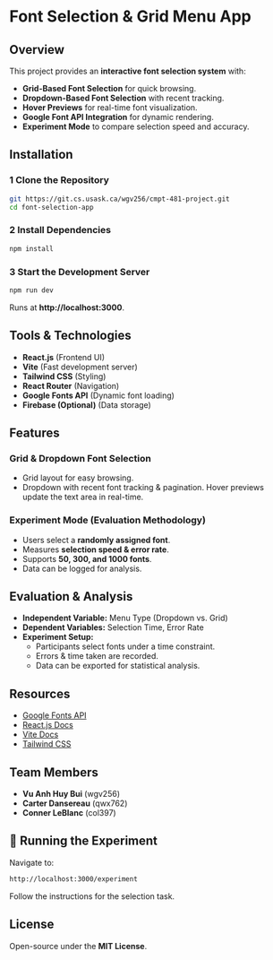 # Font Selection & Grid Menu App

## Overview
This project provides an **interactive font selection system** with:
- **Grid-Based Font Selection** for quick browsing.
- **Dropdown-Based Font Selection** with recent tracking.
- **Hover Previews** for real-time font visualization.
- **Google Font API Integration** for dynamic rendering.
- **Experiment Mode** to compare selection speed and accuracy.

## Installation
### 1 Clone the Repository
```bash
git https://git.cs.usask.ca/wgv256/cmpt-481-project.git
cd font-selection-app
```
### 2 Install Dependencies
```bash
npm install
```
### 3 Start the Development Server
```bash
npm run dev
```
Runs at **http://localhost:3000**.

## Tools & Technologies
- **React.js** (Frontend UI)
- **Vite** (Fast development server)
- **Tailwind CSS** (Styling)
- **React Router** (Navigation)
- **Google Fonts API** (Dynamic font loading)
- **Firebase (Optional)** (Data storage)

## Features
### **Grid & Dropdown Font Selection**
- Grid layout for easy browsing.
- Dropdown with recent font tracking & pagination.
Hover previews update the text area in real-time.

### **Experiment Mode (Evaluation Methodology)**
- Users select a **randomly assigned font**.
- Measures **selection speed & error rate**.
- Supports **50, 300, and 1000 fonts**.
- Data can be logged for analysis.

## Evaluation & Analysis
- **Independent Variable:** Menu Type (Dropdown vs. Grid)
- **Dependent Variables:** Selection Time, Error Rate
- **Experiment Setup:**
  - Participants select fonts under a time constraint.
  - Errors & time taken are recorded.
  - Data can be exported for statistical analysis.

## Resources
- [Google Fonts API](https://fonts.google.com/)
- [React.js Docs](https://reactjs.org/docs/)
- [Vite Docs](https://vitejs.dev/)
- [Tailwind CSS](https://tailwindcss.com/docs/)

## Team Members
- **Vu Anh Huy Bui** (wgv256)
- **Carter Dansereau** (qwx762)
- **Conner LeBlanc** (col397)

## 🏁 Running the Experiment
Navigate to:
```bash
http://localhost:3000/experiment
```
Follow the instructions for the selection task.

## License
Open-source under the **MIT License**.

